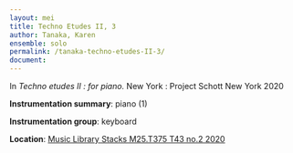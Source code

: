 ```yaml
---
layout: mei
title: Techno Etudes II, 3
author: Tanaka, Karen 
ensemble: solo
permalink: /tanaka-techno-etudes-II-3/
document: 
---
```


In *Techno etudes II : for piano.* New York : Project Schott New York 2020

**Instrumentation summary**: piano (1) 

**Instrumentation group**: keyboard

**Location**: <a href="https://tufts.primo.exlibrisgroup.com/permalink/01TUN_INST/1kc9gia/alma991018306187303851" target="_blank">Music Library Stacks M25.T375 T43 no.2 2020</a>